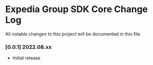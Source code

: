 # Expedia Group SDK Core Change Log

All notable changes to this project will be documented in this file.

### [0.0.1] 2022.08.xx
* Initial release
